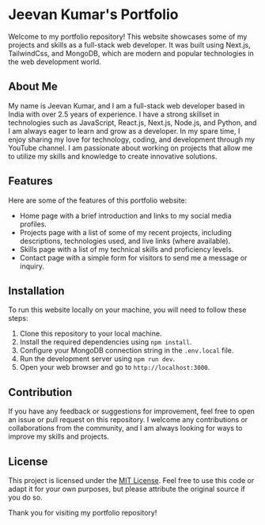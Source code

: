 Jeevan Kumar's Portfolio
========================

Welcome to my portfolio repository! This website showcases some of my projects and skills as a full-stack web developer. It was built using Next.js, TailwindCss, and MongoDB, which are modern and popular technologies in the web development world.

About Me
--------

My name is Jeevan Kumar, and I am a full-stack web developer based in India with over 2.5 years of experience. I have a strong skillset in technologies such as JavaScript, React.js, Next.js, Node.js, and Python, and I am always eager to learn and grow as a developer. In my spare time, I enjoy sharing my love for technology, coding, and development through my YouTube channel. I am passionate about working on projects that allow me to utilize my skills and knowledge to create innovative solutions.

Features
--------

Here are some of the features of this portfolio website:

*   Home page with a brief introduction and links to my social media profiles.
*   Projects page with a list of some of my recent projects, including descriptions, technologies used, and live links (where available).
*   Skills page with a list of my technical skills and proficiency levels.
*   Contact page with a simple form for visitors to send me a message or inquiry.

Installation
------------

To run this website locally on your machine, you will need to follow these steps:

1.  Clone this repository to your local machine.
2.  Install the required dependencies using `npm install`.
3.  Configure your MongoDB connection string in the `.env.local` file.
4.  Run the development server using `npm run dev`.
5.  Open your web browser and go to `http://localhost:3000`.

Contribution
------------

If you have any feedback or suggestions for improvement, feel free to open an issue or pull request on this repository. I welcome any contributions or collaborations from the community, and I am always looking for ways to improve my skills and projects.

License
-------

This project is licensed under the [MIT License](https://opensource.org/licenses/MIT). Feel free to use this code or adapt it for your own purposes, but please attribute the original source if you do so.

Thank you for visiting my portfolio repository!

